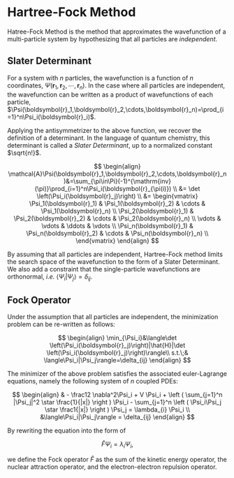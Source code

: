 # Hartree-Fock Method

Hatree-Fock Method is the method that approximates the wavefunction of a multi-particle system by hypothesizing that all particles are *independent*.

## Slater Determinant

For a system with $n$ particles, the wavefunction is a function of $n$ coordinates, $\Psi(\boldsymbol{r}_1,\boldsymbol{r}_2,\cdots,\boldsymbol{r}_n)$. In the case where all particles are independent, the wavefunction can be written as a product of wavefunctions of each particle, $\Psi(\boldsymbol{r}_1,\boldsymbol{r}_2,\cdots,\boldsymbol{r}_n)=\prod_{i=1}^n\Psi_i(\boldsymbol{r}_i)$. 

Applying the antisymmetrizer to the above function, we recover the definition of a determinant. In the language of quantum chemistry, this determinant is called a *Slater Determinant*, up to a normalized constant $\sqrt{n!}$.

$$
\begin{align}
\mathcal{A}\Psi(\boldsymbol{r}_1,\boldsymbol{r}_2,\cdots,\boldsymbol{r}_n)&=\sum_{\pi\in\Pi}(-1)^{\mathrm{inv}(\pi)}\prod_{i=1}^n\Psi_i(\boldsymbol{r}_{\pi(i)}) \\
&= \det \left(\Psi_i(\boldsymbol{r}_j)\right) \\
&= \begin{vmatrix}
\Psi_1(\boldsymbol{r}_1) & \Psi_1(\boldsymbol{r}_2) & \cdots & \Psi_1(\boldsymbol{r}_n) \\
\Psi_2(\boldsymbol{r}_1) & \Psi_2(\boldsymbol{r}_2) & \cdots & \Psi_2(\boldsymbol{r}_n) \\
\vdots & \vdots & \ddots & \vdots \\
\Psi_n(\boldsymbol{r}_1) & \Psi_n(\boldsymbol{r}_2) & \cdots & \Psi_n(\boldsymbol{r}_n) \\
\end{vmatrix}
\end{align}
$$

By assuming that all particles are independent, Hartree-Fock method limits the search space of the wavefunction to the form of a Slater Determinant. We also add a constraint that the single-particle wavefunctions are orthonormal, *i.e.* $\langle\Psi_i|\Psi_j\rangle=\delta_{ij}$.

## Fock Operator

Under the assumption that all particles are independent, the minimization problem can be re-written as follows:

$$
\begin{align}
\min_{\Psi_i}&\langle\det \left(\Psi_i(\boldsymbol{r}_j)\right)|\hat{H}|\det \left(\Psi_i(\boldsymbol{r}_j)\right)\rangle\\
s.t.\;& \langle\Psi_i|\Psi_j\rangle=\delta_{ij}
\end{align}
$$

The minimizer of the above problem satisfies the associated euler-Lagrange equations, namely the following system of $n$ coupled PDEs:

$$
\begin{align}
& - \frac12 \nabla^2\Psi_i + V \Psi_i + \left ( \sum_{j=1}^n |\Psi_j|^2 \star \frac{1}{|x|} \right ) \Psi_i - \sum_{j=1}^n \left ( \Psi_i\Psi_j \star \frac1{|x|} \right ) \Psi_j = \lambda_{i} \Psi_i \\
&\langle\Psi_i|\Psi_j\rangle = \delta_{ij}
\end{align}
$$

By rewriting the equation into the form of

$$
\hat F\Psi_i = \lambda_i \Psi_i,
$$

we define the Fock operator $\hat F$ as the sum of the kinetic energy operator, the nuclear attraction operator, and the electron-electron repulsion operator.
